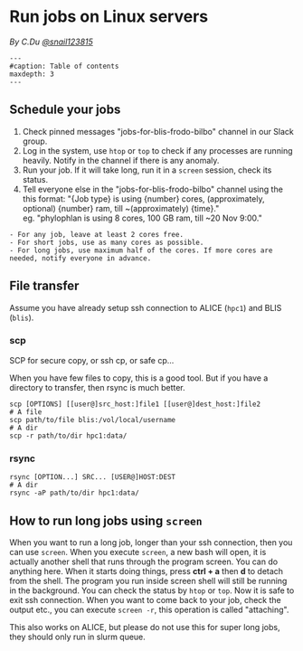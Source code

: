 # Run jobs on Linux servers

*By C.Du [@snail123815](https://github.com/snail123815)*

```{toctree}
---
#caption: Table of contents
maxdepth: 3
---
```

## Schedule your jobs

1. Check pinned messages "jobs-for-blis-frodo-bilbo" channel in our Slack group.
2. Log in the system, use `htop` or `top` to check if any processes are running heavily. Notify in the channel if there is any anomaly.
3. Run your job. If it will take long, run it in a `screen` session, check its status.
4. Tell everyone else in the "jobs-for-blis-frodo-bilbo" channel using the this format: "{Job type} is using {number} cores, (approximately, optional) {number} ram, till ~(approximately) {time}."  
  eg. "phylophlan is using 8 cores, 100 GB ram, till ~20 Nov 9:00."

```{admonition} Rule of thumb
- For any job, leave at least 2 cores free.
- For short jobs, use as many cores as possible.
- For long jobs, use maximum half of the cores. If more cores are needed, notify everyone in advance.
```

## File transfer

Assume you have already setup ssh connection to ALICE (`hpc1`) and BLIS (`blis`).

### scp

SCP for secure copy, or ssh cp, or safe cp...

When you have few files to copy, this is a good tool. But if you have a directory to transfer, then rsync is much better.

```shell
scp [OPTIONS] [[user@]src_host:]file1 [[user@]dest_host:]file2
# A file
scp path/to/file blis:/vol/local/username
# A dir
scp -r path/to/dir hpc1:data/
```

### rsync

```shell
rsync [OPTION...] SRC... [USER@]HOST:DEST
# A dir
rsync -aP path/to/dir hpc1:data/
```

## How to run long jobs using `screen`

When you want to run a long job, longer than your ssh connection, then you can use `screen`. When you execute `screen`, a new bash will open, it is actually another shell that runs through the program screen. You can do anything here. When it starts doing things, press **ctrl + a** then **d** to detach from the shell. The program you run inside screen shell will still be running in the background. You can check the status by `htop` or `top`. Now it is safe to exit ssh connection. When you want to come back to your job, check the output etc., you can execute `screen -r`, this operation is called "attaching".

This also works on ALICE, but please do not use this for super long jobs, they should only run in slurm queue.